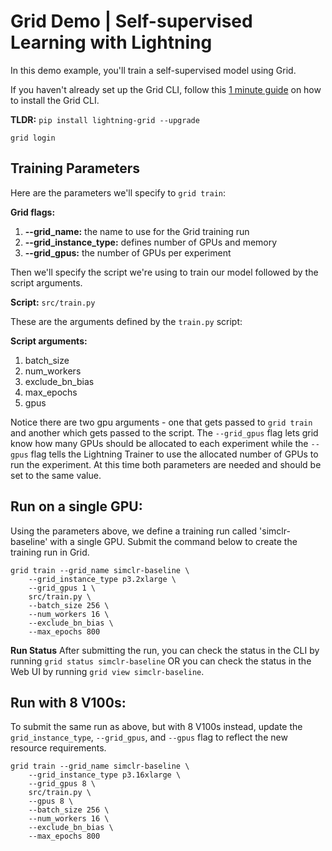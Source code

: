 # Grid Demo | Self-supervised Learning with Lightning
In this demo example, you'll train a self-supervised model using Grid.

If you haven't already set up the Grid CLI, follow this [1 minute guide](https://app.gitbook.com/@grid-ai/s/grid-cli/start-here/typical-workflow-cli-user#step-0-install-the-grid-cli) on how to install the Grid CLI.

**TLDR:** 
`pip install lightning-grid --upgrade`

`grid login`

## Training Parameters
Here are the parameters we'll specify to `grid train`:

**Grid flags:**
1. **--grid_name:** the name to use for the Grid training run
2. **--grid_instance_type:** defines number of GPUs and memory
3. **--grid_gpus:** the number of GPUs per experiment

Then we'll specify the script we're using to train our model followed by the script arguments. 

**Script:** `src/train.py`

These are the arguments defined by the `train.py` script:

**Script arguments:**
1. batch_size
2. num_workers
3. exclude_bn_bias
4. max_epochs
5. gpus

Notice there are two gpu arguments - one that gets passed to `grid train` and another which gets passed to the script. The `--grid_gpus` flag lets grid know how many GPUs should be allocated to each experiment while the `--gpus` flag tells the Lightning Trainer to use the allocated number of GPUs to run the experiment. At this time both parameters are needed and should be set to the same value. 

## Run on a single GPU:
Using the parameters above, we define a training run called 'simclr-baseline' with a single GPU. Submit the command below to create the training run in Grid. 

```
grid train --grid_name simclr-baseline \
    --grid_instance_type p3.2xlarge \
    --grid_gpus 1 \
    src/train.py \
    --batch_size 256 \
    --num_workers 16 \
    --exclude_bn_bias \
    --max_epochs 800
```
**Run Status**
After submitting the run, you can check the status in the CLI by running `grid status simclr-baseline` OR you can check the status in the Web UI by running `grid view simclr-baseline`. 

## Run with 8 V100s:

To submit the same run as above, but with 8 V100s instead, update the `grid_instance_type`, `--grid_gpus`, and `--gpus` flag to reflect the new resource requirements. 

```
grid train --grid_name simclr-baseline \
    --grid_instance_type p3.16xlarge \
    --grid_gpus 8 \
    src/train.py \
    --gpus 8 \
    --batch_size 256 \
    --num_workers 16 \
    --exclude_bn_bias \
    --max_epochs 800
```

